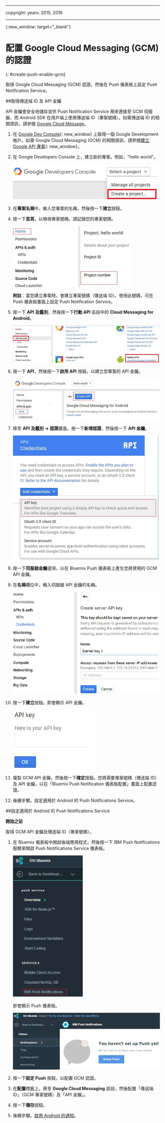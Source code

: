 
---

copyright:
 years: 2015, 2016

---

{:new_window: target="_blank"}
# 配置 Google Cloud Messaging (GCM) 的認證
{: #create-push-enable-gcm}

取得 Google Cloud Messaging (GCM) 認證，然後在 Push 儀表板上設定 Push Notification Service。

##取得傳送端 ID 及 API 金鑰

API 金鑰會安全地儲存並供 Push Notification Service 用來連接至 GCM 伺服器，而 Android SDK 在用戶端上使用傳送端 ID（專案號碼）。如需傳送端 ID 的相關資訊，請參閱 [Google Cloud Message](https://developers.google.com/cloud-messaging/gcm#arch)。

1. 在 [Google Dev Console](https://console.developers.google.com/start){: new_window} 上取得一個 Google Development 帳戶。如需 Google Cloud Messaging (GCM) 的相關資訊，請參閱[建立 Google API 專案](https://developers.google.com/console/help/new/){: new_window}。

2. 在 Google Developers Console 上，建立新的專案。例如，"hello world"。

	![建立專案](images/gcm_createproject.jpg)

3. 在**專案名稱**中，輸入您專案的名稱，然後按一下**建立**按鈕。
4. 按一下**首頁**，以檢視專案號碼。請記錄您的專案號碼。

	![GCM 專案號碼](images/gcm_projectnumber.jpg)

	**附註**：當您建立專案時，會建立專案號碼（傳送端 ID）。使用此號碼，可在 Push 儀表板畫面上設定 Push Notification Service。

5. 按一下 **API 及鑑別**，然後按一下**行動 API** 區段中的 **Cloud Messaging for Android**。

	![API](images/gcm_mobileapi.jpg)

6. 按一下 **API**，然後按一下**啟用 API** 按鈕，以建立您專案的 API 金鑰。

	![啟用 API ](images/gcm_enable_api.jpg)

7. 移至 **API 及鑑別 -> 認證**畫面。按一下**新增認證**，然後按一下 **API 金鑰**。

	![API 認證](images/api_credentials.jpg)

8. 按一下**伺服器金鑰**選項，以在 Bluemix Push 儀表板上產生您將使用的 GCM API 金鑰。
9. 在**名稱**欄位中，輸入伺服器 API 金鑰的名稱。

	![GCM 伺服器金鑰](images/gcm_serverkey.jpg)

10. 按一下**建立**按鈕。即會顯示 API 金鑰。

	![GCM API 金鑰](images/gcm_apikey.jpg)

11. 複製 GCM API 金鑰，然後按一下**確定**按鈕。您將需要專案號碼（傳送端 ID）及 API 金鑰，以在「Bluemix Push Notification 儀表板配置」畫面上配置認證。 
12. 後續步驟。設定適用於 Android 的 Push Notifications Service。

##設定適用於 Android 的 Push Notifications Service

**開始之前**

取得 GCM API 金鑰及傳送端 ID（專案號碼）。 

1. 在 Bluemix 儀表板中開啟後端應用程式，然後按一下 IBM Push Notifications 服務來開啟 Push Notifications Service 儀表板。
 
	![Push 儀表板](images/bluemixdashboard_push.jpg)

	即會顯示 Push 儀表板。
	
	![Push 設定](images/setup_push_main.jpg)

2. 按一下**設定 Push** 按鈕，以配置 GCM 認證。
1. 在**配置**標籤上，移至 **Google Cloud Messaging** 區段，然後配置「傳送端 ID」（GCM 專案號碼）及「API 金鑰」。

4. 按一下**儲存**按鈕。 
5. 後續步驟。[啟用 Android 的通知](c_enable_push.html)。
